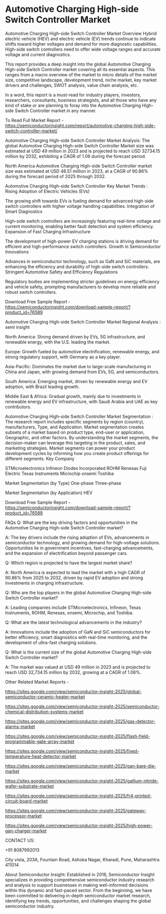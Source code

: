 <h1>Automotive Charging High-side Switch Controller Market</h1>
Automotive Charging High-side Switch Controller Market Overview
Hybrid electric vehicle (HEV) and electric vehicle (EV) trends continue to indicate shifts toward higher voltages and demand for more diagnostic capabilities. High-side switch controllers need to offer wide voltage ranges and accurate voltage and current diagnostics.

This report provides a deep insight into the global Automotive Charging High-side Switch Controller market covering all its essential aspects. This ranges from a macro overview of the market to micro details of the market size, competitive landscape, development trend, niche market, key market drivers and challenges, SWOT analysis, value chain analysis, etc.

In a word, this report is a must-read for industry players, investors, researchers, consultants, business strategists, and all those who have any kind of stake or are planning to foray into the Automotive Charging High-side Switch Controller market in any manner.

To Read Full Market Report -
https://semiconductorinsight.com/report/automotive-charging-high-side-switch-controller-market/

Automotive Charging High-side Switch Controller Market Analysis:
The global Automotive Charging High-side Switch Controller Market size was estimated at USD 49 million in 2023 and is projected to reach USD 32734.15 million by 2032, exhibiting a CAGR of 1.06 during the forecast period.

North America Automotive Charging High-side Switch Controller market size was estimated at USD 46.51 million in 2023, at a CAGR of 90.86% during the forecast period of 2025 through 2032.

Automotive Charging High-side Switch Controller Key Market Trends :
Rising Adoption of Electric Vehicles (EVs)

The growing shift towards EVs is fueling demand for advanced high-side switch controllers with higher voltage handling capabilities.
Integration of Smart Diagnostics

High-side switch controllers are increasingly featuring real-time voltage and current monitoring, enabling better fault detection and system efficiency.
Expansion of Fast Charging Infrastructure

The development of high-power EV charging stations is driving demand for efficient and high-performance switch controllers.
Growth in Semiconductor Innovations

Advances in semiconductor technology, such as GaN and SiC materials, are enhancing the efficiency and durability of high-side switch controllers.
Stringent Automotive Safety and Efficiency Regulations

Regulatory bodies are implementing stricter guidelines on energy efficiency and vehicle safety, prompting manufacturers to develop more reliable and robust switch controllers.

Download Free Sample Report -
https://semiconductorinsight.com/download-sample-report/?product_id=76589

Automotive Charging High-side Switch Controller Market Regional Analysis :
semi insight

North America:
Strong demand driven by EVs, 5G infrastructure, and renewable energy, with the U.S. leading the market.

Europe:
Growth fueled by automotive electrification, renewable energy, and strong regulatory support, with Germany as a key player.

Asia-Pacific:
Dominates the market due to large-scale manufacturing in China and Japan, with growing demand from EVs, 5G, and semiconductors.

South America:
Emerging market, driven by renewable energy and EV adoption, with Brazil leading growth.

Middle East & Africa:
Gradual growth, mainly due to investments in renewable energy and EV infrastructure, with Saudi Arabia and UAE as key contributors.

Automotive Charging High-side Switch Controller Market Segmentation :
The research report includes specific segments by region (country), manufacturers, Type, and Application. Market segmentation creates subsets of a market based on product type, end-user or application, Geographic, and other factors. By understanding the market segments, the decision-maker can leverage this targeting in the product, sales, and marketing strategies. Market segments can power your product development cycles by informing how you create product offerings for different segments.
Key Company

STMicroelectronics
Infineon
Diodes lncorporated
ROHM
Renesas
Fuji Electric
Texas Instruments
Microchip
onsemi
Toshiba

Market Segmentation (by Type)
One-phase
Three-phase

Market Segmentation (by Application)
HEV

Download Free Sample Report -
https://semiconductorinsight.com/download-sample-report/?product_id=76589

FAQs
Q: What are the key driving factors and opportunities in the Automotive Charging High-side Switch Controller market?

A: The key drivers include the rising adoption of EVs, advancements in semiconductor technology, and growing demand for high-voltage solutions. Opportunities lie in government incentives, fast-charging advancements, and the expansion of electrification beyond passenger cars.

Q: Which region is projected to have the largest market share?

A: North America is expected to lead the market with a high CAGR of 90.86% from 2025 to 2032, driven by rapid EV adoption and strong investments in charging infrastructure.

Q: Who are the top players in the global Automotive Charging High-side Switch Controller market?

A: Leading companies include STMicroelectronics, Infineon, Texas Instruments, ROHM, Renesas, onsemi, Microchip, and Toshiba.

Q: What are the latest technological advancements in the industry?

A: Innovations include the adoption of GaN and SiC semiconductors for better efficiency, smart diagnostics with real-time monitoring, and the development of ultra-fast charging solutions.

Q: What is the current size of the global Automotive Charging High-side Switch Controller market?

A: The market was valued at USD 49 million in 2023 and is projected to reach USD 32,734.15 million by 2032, growing at a CAGR of 1.06%.

Other Related Market Reports -

https://sites.google.com/view/semiconductor-insight-2025/global-semiconductor-ceramic-heater-market

https://sites.google.com/view/semiconductor-insight-2025/semiconductor-chemical-distribution-systems-market

https://sites.google.com/view/semiconductor-insight-2025/gas-detector-alarms-market

https://sites.google.com/view/semiconductor-insight-2025/flash-field-programmable-gate-array-market

https://sites.google.com/view/semiconductor-insight-2025/fixed-temperature-heat-detector-market

https://sites.google.com/view/semiconductor-insight-2025/gan-bare-die-market

https://sites.google.com/view/semiconductor-insight-2025/gallium-nitride-wafer-substrate-market

https://sites.google.com/view/semiconductor-insight-2025/fr4-printed-circuit-board-market

https://sites.google.com/view/semiconductor-insight-2025/gateway-processor-market

https://sites.google.com/view/semiconductor-insight-2025/high-power-gan-charger-market

CONTACT US:

+91 8087992013

City vista, 203A, Fountain Road, Ashoka Nagar, Kharadi, Pune, Maharashtra 411014

About Semiconductor Insight:
Established in 2016, Semiconductor Insight specializes in providing comprehensive semiconductor industry research and analysis to support businesses in making well-informed decisions within this dynamic and fast-paced sector. From the beginning, we have been committed to delivering in-depth semiconductor market research, identifying key trends, opportunities, and challenges shaping the global semiconductor industry.

